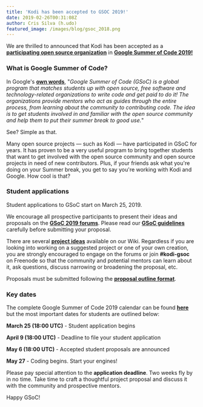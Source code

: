 ```yaml
---
title: 'Kodi has been accepted to GSOC 2019!'
date: 2019-02-26T00:31:08Z
author: Cris Silva (h.udo)
featured_image: /images/blog/gsoc_2018.png
---
```

We are thrilled to announced that Kodi has been accepted as a **[participating open source organization](https://summerofcode.withgoogle.com/organizations)** in **[Google Summer of Code 2019!](https://summerofcode.withgoogle.com)**

 ### What is Google Summer of Code?

 In Google's **[own words](https://google.github.io/gsocguides/student/)**, "*Google Summer of Code (GSoC) is a global program that matches students up with open source, free software and technology-related organizations to write code and get paid to do it! The organizations provide mentors who act as guides through the entire process, from learning about the community to contributing code. The idea is to get students involved in and familiar with the open source community and help them to put their summer break to good use.*"

 See? Simple as that.

 Many open source projects — such as Kodi — have participated in GSoC for years. It has proven to be a very useful program to bring together students that want to get involved with the open source community and open source projects in need of new contributors. Plus, if your friends ask what you're doing on your Summer break, you get to say you're working with Kodi and Google. How cool is that?

 ### Student applications

 Student applications to GSoC start on March 25, 2019.

 We encourage all prospective participants to present their ideas and proposals on the **[GSoC 2019 forums](https://forum.kodi.tv/forumdisplay.php?fid=293)**. Please read our **[GSoC guidelines](https://forum.kodi.tv/showthread.php?tid=340064)** carefully before submitting your proposal.

 There are several **[project ideas](https://kodi.wiki/view/Google_Summer_of_Code/2019)** available on our Wiki. Regardless if you are looking into working on a suggested project or one of your own creation, you are strongly encouraged to engage on the forums or join **#kodi-gsoc** on Freenode so that the community and potential mentors can learn about it, ask questions, discuss narrowing or broadening the proposal, etc.

 Proposals must be submitted following the **[proposal outline format](https://kodi.wiki/view/Google_Summer_of_Code/2019#Outline_for_proposals)**.

 ### Key dates

 The complete Google Summer of Code 2019 calendar can be found **[here](https://summerofcode.withgoogle.com/how-it-works/#timeline)** but the most important dates for students are outlined below:

 **March 25 (18:00 UTC)** - Student application begins

 **April 9 (18:00 UTC)** - Deadline to file your student application

 **May 6 (18:00 UTC)** - Accepted student proposals are announced

 **May 27** - Coding begins. Start your engines!

 Please pay special attention to the **application deadline**. Two weeks fly by in no time. Take time to craft a thoughtful project proposal and discuss it with the community and prospective mentors.

 Happy GSoC!

 
